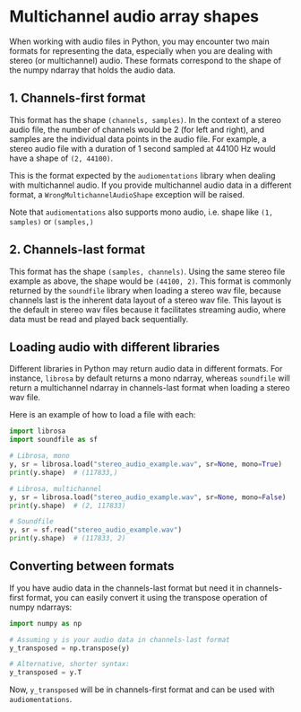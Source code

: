 # Multichannel audio array shapes

When working with audio files in Python, you may encounter two main formats for representing the data, especially when you are dealing with stereo (or multichannel) audio. These formats correspond to the shape of the numpy ndarray that holds the audio data.

## 1. Channels-first format

This format has the shape `(channels, samples)`. In the context of a stereo audio file, the number of channels would be 2 (for left and right), and samples are the individual data points in the audio file. For example, a stereo audio file with a duration of 1 second sampled at 44100 Hz would have a shape of `(2, 44100)`.

This is the format expected by the `audiomentations` library when dealing with multichannel audio. If you provide multichannel audio data in a different format, a `WrongMultichannelAudioShape` exception will be raised.

Note that `audiomentations` also supports mono audio, i.e. shape like `(1, samples)` or `(samples,)`

## 2. Channels-last format

This format has the shape `(samples, channels)`. Using the same stereo file example as above, the shape would be `(44100, 2)`. This format is commonly returned by the `soundfile` library when loading a stereo wav file, because channels last is the inherent data layout of a stereo wav file. This layout is the default in stereo wav files because it facilitates streaming audio, where data must be read and played back sequentially.

## Loading audio with different libraries

Different libraries in Python may return audio data in different formats. For instance, `librosa` by default returns a mono ndarray, whereas `soundfile` will return a multichannel ndarray in channels-last format when loading a stereo wav file.

Here is an example of how to load a file with each:

```python
import librosa
import soundfile as sf

# Librosa, mono
y, sr = librosa.load("stereo_audio_example.wav", sr=None, mono=True)
print(y.shape)  # (117833,)

# Librosa, multichannel
y, sr = librosa.load("stereo_audio_example.wav", sr=None, mono=False)
print(y.shape)  # (2, 117833)

# Soundfile
y, sr = sf.read("stereo_audio_example.wav")
print(y.shape)  # (117833, 2)
```

## Converting between formats

If you have audio data in the channels-last format but need it in channels-first format, you can easily convert it using the transpose operation of numpy ndarrays:

```python
import numpy as np

# Assuming y is your audio data in channels-last format
y_transposed = np.transpose(y)

# Alternative, shorter syntax:
y_transposed = y.T
```

Now, `y_transposed` will be in channels-first format and can be used with `audiomentations`.
